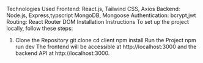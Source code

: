 Technologies Used
Frontend: React.js, Tailwind CSS, Axios
Backend: Node.js, Express,typscript MongoDB, Mongoose
Authentication: bcrypt,jwt
Routing: React Router DOM
Installation Instructions
To set up the project locally, follow these steps:

1. Clone the Repository
git clone 
cd client
npm install
Run the Project
npm run dev The frontend will be accessible at http://localhost:3000 and the backend API at http://localhost:3000.

